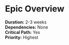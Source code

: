 # Epic Overview
**Duration:** 2-3 weeks  
**Dependencies:** None  
**Critical Path:** Yes  
**Priority:** Highest
